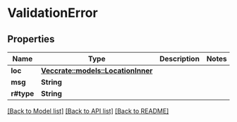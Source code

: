 # ValidationError

## Properties

Name | Type | Description | Notes
------------ | ------------- | ------------- | -------------
**loc** | [**Vec<crate::models::LocationInner>**](Location_inner.md) |  | 
**msg** | **String** |  | 
**r#type** | **String** |  | 

[[Back to Model list]](../README.md#documentation-for-models) [[Back to API list]](../README.md#documentation-for-api-endpoints) [[Back to README]](../README.md)


